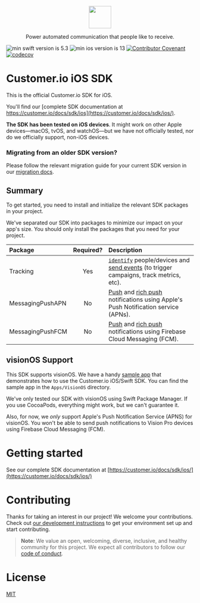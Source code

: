 <p align="center">
  <a href="https://customer.io">
    <img src="https://user-images.githubusercontent.com/6409227/144680509-907ee093-d7ad-4a9c-b0a5-f640eeb060cd.png" height="60">
  </a>
  <p align="center">Power automated communication that people like to receive.</p>
</p>

![min swift version is 5.3](https://img.shields.io/badge/min%20Swift%20version-5.3-orange)
![min ios version is 13](https://img.shields.io/badge/min%20iOS%20version-13-blue)
[![Contributor Covenant](https://img.shields.io/badge/Contributor%20Covenant-2.0-4baaaa.svg)](code_of_conduct.md) 
[![codecov](https://codecov.io/gh/customerio/customerio-ios/branch/develop/graph/badge.svg?token=IZ9RP9XD1O)](https://codecov.io/gh/customerio/customerio-ios)

# Customer.io iOS SDK

This is the official Customer.io SDK for iOS.

You'll find our [complete SDK documentation at https://customer.io/docs/sdk/ios](https://customer.io/docs/sdk/ios/). 

**The SDK has been tested on iOS devices**. It might work on other Apple devices—macOS, tvOS, and watchOS—but we have not officially tested, nor do we officially support, non-iOS devices.

### Migrating from an older SDK version? 

Please follow the relevant migration guide for your current SDK version in our [migration docs](https://customer.io/docs/sdk/ios/migrate-upgrade/).

## Summary

To get started, you need to install and initialize the relevant SDK packages in your project. 

We've separated our SDK into packages to minimize our impact on your app's size. You should only install the packages that you need for your project. 

| Package | Required? | Description |
| :-- | :---: | :--- |
| Tracking | Yes | [`identify`](https://customer.io/docs/sdk/ios/identify/) people/devices and [send events](https://customer.io/docs/sdk/ios/track-events/) (to trigger campaigns, track metrics, etc). |
| MessagingPushAPN | No | [Push](https://customer.io/docs/sdk/ios/push/) and [rich push](https://customer.io/docs/sdk/ios/rich-push/) notifications using Apple's Push Notification service (APNs). |
| MessagingPushFCM | No | [Push](https://customer.io/docs/sdk/ios/push/) and [rich push](https://customer.io/docs/sdk/ios/rich-push/) notifications using Firebase Cloud Messaging (FCM). |

## visionOS Support

This SDK supports visionOS. We have a handy [sample app](Apps/VisionOS/README.md) that demonstrates how to use the Customer.io iOS/Swift SDK. You can find the sample app in the `Apps/VisionOS` directory.

We've only tested our SDK with visionOS using Swift Package Manager. If you use CocoaPods, everything might work, but we can't guarantee it. 

Also, for now, we *only* support Apple's Push Notification Service (APNS) for visionOS. You won't be able to send push notifications to Vision Pro devices using Firebase Cloud Messaging (FCM).

# Getting started 

See our complete SDK documentation at [https://customer.io/docs/sdk/ios/](https://customer.io/docs/sdk/ios/)

# Contributing

Thanks for taking an interest in our project! We welcome your contributions. Check out [our development instructions](docs/dev-notes/DEVELOPMENT.md) to get your environment set up and start contributing.

> **Note**: We value an open, welcoming, diverse, inclusive, and healthy community for this project. We expect all  contributors to follow our [code of conduct](CODE_OF_CONDUCT.md). 

# License

[MIT](LICENSE)
